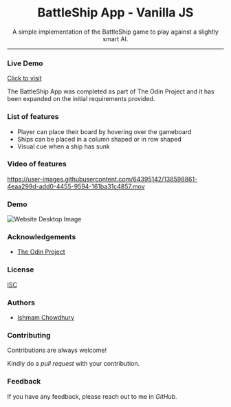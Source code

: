 <h1 align="center"> BattleShip App - Vanilla JS </h1>

<p align="center"> A simple implementation of the BattleShip game to play against a slightly smart AI.</p>

<hr/>

<h3> Live Demo </h3>

[Click to visit](https://ishmam156.github.io/battleshipJS/)

<p> The BattleShip App was completed as part of The Odin Project and it has been expanded on the initial requirements provided.</p>

<h3> List of features </h3>

<ul>
  <li>Player can place their board by hovering over the gameboard</li>
  <li>Ships can be placed in a column shaped or in row shaped</li>
  <li>Visual cue when a ship has sunk</li>
</ul>

<h3>Video of features</h3>

https://user-images.githubusercontent.com/64395142/138598861-4eaa299d-add0-4455-9594-161ba31c4857.mov

<h3>Demo</h3>

![Website Desktop Image](https://i.imgur.com/haeYUJf.png)

<h3>Acknowledgements</h3>

- [The Odin Project](https://www.theodinproject.com/)

<h3>License</h3>

[ISC](https://opensource.org/licenses/ISC)

<h3>Authors</h3>

- [Ishmam Chowdhury](https://github.com/Ishmam156)

<h3>Contributing</h3>
<p>Contributions are always welcome!</p>
<p>Kindly do a <i>pull request</i> with your contribution.</p>

<h3>Feedback</h3>
<p>If you have any feedback, please reach out to me in <i>GitHub</i>.</p>

